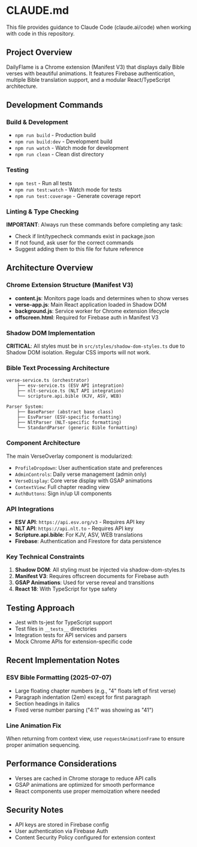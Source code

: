 # CLAUDE.md

This file provides guidance to Claude Code (claude.ai/code) when working with code in this repository.

## Project Overview
DailyFlame is a Chrome extension (Manifest V3) that displays daily Bible verses with beautiful animations. It features Firebase authentication, multiple Bible translation support, and a modular React/TypeScript architecture.

## Development Commands

### Build & Development
- `npm run build` - Production build
- `npm run build:dev` - Development build
- `npm run watch` - Watch mode for development
- `npm run clean` - Clean dist directory

### Testing
- `npm test` - Run all tests
- `npm run test:watch` - Watch mode for tests
- `npm run test:coverage` - Generate coverage report

### Linting & Type Checking
**IMPORTANT**: Always run these commands before completing any task:
- Check if lint/typecheck commands exist in package.json
- If not found, ask user for the correct commands
- Suggest adding them to this file for future reference

## Architecture Overview

### Chrome Extension Structure (Manifest V3)
- **content.js**: Monitors page loads and determines when to show verses
- **verse-app.js**: Main React application loaded in Shadow DOM
- **background.js**: Service worker for Chrome extension lifecycle
- **offscreen.html**: Required for Firebase auth in Manifest V3

### Shadow DOM Implementation
**CRITICAL**: All styles must be in `src/styles/shadow-dom-styles.ts` due to Shadow DOM isolation. Regular CSS imports will not work.

### Bible Text Processing Architecture
```
verse-service.ts (orchestrator)
    ├── esv-service.ts (ESV API integration)
    ├── nlt-service.ts (NLT API integration)
    └── scripture.api.bible (KJV, ASV, WEB)
    
Parser System:
    ├── BaseParser (abstract base class)
    ├── EsvParser (ESV-specific formatting)
    ├── NltParser (NLT-specific formatting)
    └── StandardParser (generic Bible formatting)
```

### Component Architecture
The main VerseOverlay component is modularized:
- `ProfileDropdown`: User authentication state and preferences
- `AdminControls`: Daily verse management (admin only)
- `VerseDisplay`: Core verse display with GSAP animations
- `ContextView`: Full chapter reading view
- `AuthButtons`: Sign in/up UI components

### API Integrations
- **ESV API**: `https://api.esv.org/v3` - Requires API key
- **NLT API**: `https://api.nlt.to` - Requires API key
- **Scripture.api.bible**: For KJV, ASV, WEB translations
- **Firebase**: Authentication and Firestore for data persistence

### Key Technical Constraints
1. **Shadow DOM**: All styling must be injected via shadow-dom-styles.ts
2. **Manifest V3**: Requires offscreen documents for Firebase auth
3. **GSAP Animations**: Used for verse reveal and transitions
4. **React 18**: With TypeScript for type safety

## Testing Approach
- Jest with ts-jest for TypeScript support
- Test files in `__tests__` directories
- Integration tests for API services and parsers
- Mock Chrome APIs for extension-specific code

## Recent Implementation Notes

### ESV Bible Formatting (2025-07-07)
- Large floating chapter numbers (e.g., "4" floats left of first verse)
- Paragraph indentation (2em) except for first paragraph
- Section headings in italics
- Fixed verse number parsing ("4:1" was showing as "41")

### Line Animation Fix
When returning from context view, use `requestAnimationFrame` to ensure proper animation sequencing.

## Performance Considerations
- Verses are cached in Chrome storage to reduce API calls
- GSAP animations are optimized for smooth performance
- React components use proper memoization where needed

## Security Notes
- API keys are stored in Firebase config
- User authentication via Firebase Auth
- Content Security Policy configured for extension context